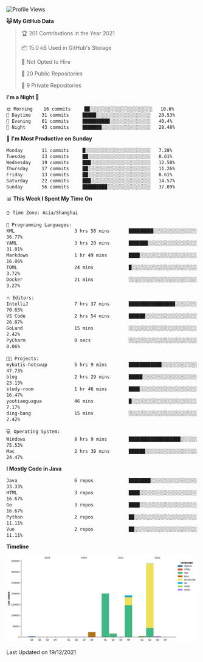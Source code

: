 <!--START_SECTION:waka-->
![Profile Views](http://img.shields.io/badge/Profile%20Views-0-blue)

**🐱 My GitHub Data** 

> 🏆 201 Contributions in the Year 2021
 > 
> 📦 15.0 kB Used in GitHub's Storage 
 > 
> 🚫 Not Opted to Hire
 > 
> 📜 20 Public Repositories 
 > 
> 🔑 9 Private Repositories  
 > 
**I'm a Night 🦉** 

```text
🌞 Morning    16 commits     ██░░░░░░░░░░░░░░░░░░░░░░░   10.6% 
🌆 Daytime    31 commits     █████░░░░░░░░░░░░░░░░░░░░   20.53% 
🌃 Evening    61 commits     ██████████░░░░░░░░░░░░░░░   40.4% 
🌙 Night      43 commits     ███████░░░░░░░░░░░░░░░░░░   28.48%

```
📅 **I'm Most Productive on Sunday** 

```text
Monday       11 commits     █░░░░░░░░░░░░░░░░░░░░░░░░   7.28% 
Tuesday      13 commits     ██░░░░░░░░░░░░░░░░░░░░░░░   8.61% 
Wednesday    19 commits     ███░░░░░░░░░░░░░░░░░░░░░░   12.58% 
Thursday     17 commits     ██░░░░░░░░░░░░░░░░░░░░░░░   11.26% 
Friday       13 commits     ██░░░░░░░░░░░░░░░░░░░░░░░   8.61% 
Saturday     22 commits     ███░░░░░░░░░░░░░░░░░░░░░░   14.57% 
Sunday       56 commits     █████████░░░░░░░░░░░░░░░░   37.09%

```


📊 **This Week I Spent My Time On** 

```text
⌚︎ Time Zone: Asia/Shanghai

💬 Programming Languages: 
XML                      3 hrs 58 mins       █████████░░░░░░░░░░░░░░░░   36.77% 
YAML                     3 hrs 20 mins       ███████░░░░░░░░░░░░░░░░░░   31.01% 
Markdown                 1 hr 49 mins        ████░░░░░░░░░░░░░░░░░░░░░   16.86% 
TOML                     24 mins             █░░░░░░░░░░░░░░░░░░░░░░░░   3.72% 
Docker                   21 mins             ░░░░░░░░░░░░░░░░░░░░░░░░░   3.27%

🔥 Editors: 
IntelliJ                 7 hrs 37 mins       █████████████████░░░░░░░░   70.65% 
VS Code                  2 hrs 54 mins       ██████░░░░░░░░░░░░░░░░░░░   26.87% 
GoLand                   15 mins             ░░░░░░░░░░░░░░░░░░░░░░░░░   2.42% 
PyCharm                  0 secs              ░░░░░░░░░░░░░░░░░░░░░░░░░   0.06%

🐱‍💻 Projects: 
mybatis-hotswap          5 hrs 9 mins        ████████████░░░░░░░░░░░░░   47.73% 
blog                     2 hrs 29 mins       █████░░░░░░░░░░░░░░░░░░░░   23.13% 
study-room               1 hr 46 mins        ████░░░░░░░░░░░░░░░░░░░░░   16.47% 
youtiaoguagua            46 mins             █░░░░░░░░░░░░░░░░░░░░░░░░   7.17% 
ding-bang                15 mins             ░░░░░░░░░░░░░░░░░░░░░░░░░   2.42%

💻 Operating System: 
Windows                  8 hrs 9 mins        ███████████████████░░░░░░   75.53% 
Mac                      2 hrs 38 mins       ██████░░░░░░░░░░░░░░░░░░░   24.47%

```

**I Mostly Code in Java** 

```text
Java                     6 repos             ████████░░░░░░░░░░░░░░░░░   33.33% 
HTML                     3 repos             ████░░░░░░░░░░░░░░░░░░░░░   16.67% 
Go                       3 repos             ████░░░░░░░░░░░░░░░░░░░░░   16.67% 
Python                   2 repos             ██░░░░░░░░░░░░░░░░░░░░░░░   11.11% 
Vue                      2 repos             ██░░░░░░░░░░░░░░░░░░░░░░░   11.11%

```


**Timeline**

![Chart not found](https://raw.githubusercontent.com/youtiaoguagua/youtiaoguagua/master/charts/bar_graph.png) 


 Last Updated on 19/12/2021
<!--END_SECTION:waka-->